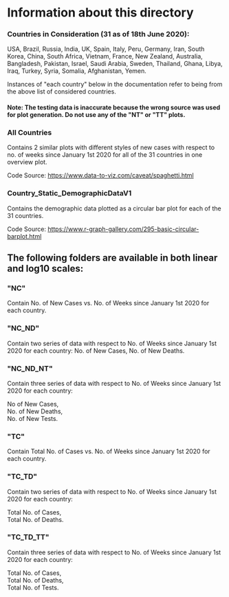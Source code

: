 # Information about this directory

### Countries in Consideration (31 as of 18th June 2020):
USA, Brazil, Russia, India, UK, Spain, Italy, Peru, Germany, Iran, South Korea, China, South Africa, Vietnam, France, New Zealand, Australia, Bangladesh, Pakistan, Israel, Saudi Arabia, Sweden, Thailand, Ghana, Libya, Iraq, Turkey, Syria, Somalia, Afghanistan, Yemen.

Instances of "each country" below in the documentation refer to being from the above list of considered countries.

#### Note: The testing data is inaccurate because the wrong source was used for plot generation. Do not use any of the "NT" or "TT" plots.

### All Countries
Contains 2 similar plots with different styles of new cases with respect to no. of weeks since January 1st 2020 for all of the 31 countries in one overview plot.

Code Source: https://www.data-to-viz.com/caveat/spaghetti.html

### Country_Static_DemographicDataV1
Contains the demographic data plotted as a circular bar plot for each of the 31 countries.

Code Source: https://www.r-graph-gallery.com/295-basic-circular-barplot.html

## The following folders are available in both linear and log10 scales:

### "NC"
Contain No. of New Cases vs. No. of Weeks since January 1st 2020 for each country.

### "NC_ND"
Contain two series of data with respect to No. of Weeks since January 1st 2020 for each country: 
No. of New Cases, 
No. of New Deaths.

### "NC_ND_NT"
Contain three series of data with respect to No. of Weeks since January 1st 2020 for each country: 

No of New Cases,  
No. of New Deaths,  
No. of New Tests.

### "TC"
Contain Total No. of Cases vs. No. of Weeks since January 1st 2020 for each country.

### "TC_TD"
Contain two series of data with respect to No. of Weeks since January 1st 2020 for each country:  

Total No. of Cases,  
Total No. of Deaths.

### "TC_TD_TT"
Contain three series of data with respect to No. of Weeks since January 1st 2020 for each country:

Total No. of Cases,  
Total No. of Deaths,  
Total No. of Tests.
